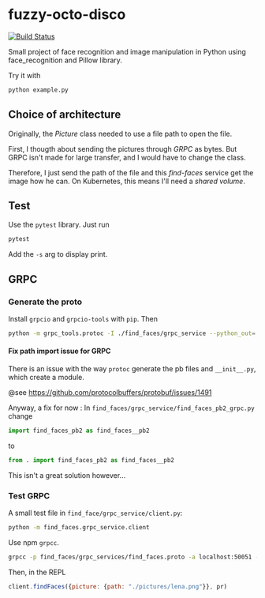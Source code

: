 # fuzzy-octo-disco

[![Build Status](https://travis-ci.org/dixneuf19/fuzzy-octo-disco.svg?branch=master)](https://travis-ci.org/dixneuf19/fuzzy-octo-disco)

Small project of face recognition and image manipulation in Python using face_recognition and Pillow library.

Try it with

```bash
python example.py
```

## Choice of architecture

Originally, the *Picture* class needed to use a file path to open the file.

First, I thougth about sending the pictures through *GRPC* as bytes. But GRPC isn't made for large transfer, and I would have to change the class.

Therefore, I just send the path of the file and this *find-faces* service get the image how he can. On Kubernetes, this means I'll need a *shared volume*.

## Test

Use the `pytest` library. Just run

```bash
pytest
```

Add the `-s` arg to display print.

## GRPC

### Generate the proto

Install `grpcio` and `grpcio-tools` with `pip`. Then

```bash
python -m grpc_tools.protoc -I ./find_faces/grpc_service --python_out=./find_faces/grpc_service --grpc_python_out=./find_faces/grpc_service grpc/find-faces.proto
```

#### Fix path import issue for GRPC

There is an issue with the way `protoc` generate the pb files and `__init__.py`, which create a module.

@see <https://github.com/protocolbuffers/protobuf/issues/1491>

Anyway, a fix for now : 
In `find_faces/grpc_service/find_faces_pb2_grpc.py` change

```python
import find_faces_pb2 as find_faces__pb2
```

to

```python
from . import find_faces_pb2 as find_faces__pb2
```

This isn't a great solution however...

### Test GRPC

A small test file in `find_face/grpc_service/client.py`:

```bash
python -m find_faces.grpc_service.client
```

Use npm `grpcc`.

```bash
grpcc -p find_faces/grpc_services/find_faces.proto -a localhost:50051 -i
```

Then, in the REPL

```javascript
client.findFaces({picture: {path: "./pictures/lena.png"}}, pr)
```